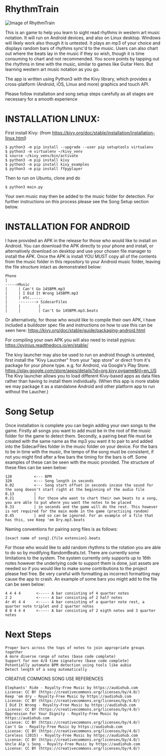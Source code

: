 # RhythmTrain

![Image of RhythmTrain](https://i.imgur.com/ob0upGM.png)

This is an game to help you learn to sight read rhythms in western art music notation.
It will run on Android devices, and also on Linux desktop. Windows will likely work also though it is untested.
It plays an mp3 of your choice and displays random bars of rhythms sync'd to the music.
Users can also chart out where the beats lay in the music if they so wish, though it is time consuming to chart and not recommended.
You score points by tapping out the rhythms in time with the music, similar to games like Guitar Hero.
But learning western art music notation as you go.

The app is written using Python3 with the Kivy library, which provides a cross-platform (Android, iOS, Linux and more) graphics and touch API.

Please follow installation and song setup steps carefully as all stages are necessary for a smooth experience

# INSTALLATION LINUX:

First install Kivy: (from https://kivy.org/doc/stable/installation/installation-linux.html)

```
$ python3 -m pip install --upgrade --user pip setuptools virtualenv
$ python3 -m virtualenv ~/kivy_venv
$ source ~/kivy_venv/bin/activate
$ python3 -m pip install kivy
$ python3 -m pip install kivy_examples
$ python3 -m pip install ffpyplayer
```

Then to run on Ubuntu, clone and do
```
$ python3 main.py
```
Your own music may then be added to the music folder for detection. For further instructions on this process please see the Song Setup section below. 

# INSTALLATION FOR ANDROID

I have provided an APK in the release for those who would like to install on Android. You can download the APK directly to your phone 
and install, or alternatively download on desktop and use your chosen file manager to install the APK. Once the APK is install YOU MUST 
copy all of the contents from the music folder in this repository to your Android music folder, leaving the file structure intact as 
demonstrated below:

```
Phone
|
----->Music
|     | Can't Go 145BPM.mp3
|     | I Did It Wrong 145BPM.mp3
|     | etc......
|     --------> SidecarFiles
|     |        |
|     |        | Can't Go 145BPM.mp3.beats
```



Or alternatively, for those who would like to compile their own APK, I have included a buildozer spec file and instructions on how to 
use this can be seen here: https://kivy.org/doc/stable/guide/packaging-android.html

For compiling your own APK you will also need to install pyjnius: https://pyjnius.readthedocs.io/en/stable/

The kivy launcher may also be used to run on android though is untested, first install the "Kivy Laucnher" from your "app store" or 
direct from it's package for your phone type.
e.g. for Android, via Google's Play Store:  https://play.google.com/store/apps/details?id=org.kivy.pygame&hl=en_US
The Kivy launcher allows you to load different Kivy-based apps as data files rather than having to install them individually.
(When this app is more stable we may package it as a standalone Android and other platform app to run without the Laucher.)

# Song Setup

Once installation is complete you can begin adding your own songs to the game. Firstly all songs you want to add must be in the root of 
the music folder for the game to detect them. Secondly, a pairing beat file must be created with the same name as the mp3 you want it to 
pair to and added into the SidecarFiles folder in the music folder on your device. For the bars to be in time with the music, the tempo of the song must be consistent, if not you might find after a few bars the timing for the bars is off. Some examples of these can be seen with the music provided. The structure of these files can be seen below:

```
120          <--- BPM
320          <--- Song length in seconds
0.02         <--- Song start offset in seconds incase the sound for the song doesn't start right at the beginning of the audio file
0.13         |
0.21         | For those who want to chart their own beats to a song, you are able to put where you want the notes to be placed
0.33         | in seconds and the game will do the rest. This however is not required for the main mode in the game (practising random)
0.45         | and so can be ignored. For an example of a file that has this, see Keep 'em Dry.mp3.beats
```

Naming conventions for pairing song files is as follows:

```
{exact name of song}.{file extension}.beats
```

For those who would like to add random rhythms to the rotation you are able to do so by modifying RandomBeats.txt. There are currently 
some limitations to the system. The system currently only supports up to 16th notes however the underlying code to support them is done, 
just assets are needed so if you would like to make some contributions to the project please feel free. Be very careful with formatting as incorrect formatting may cause the app to crash. An example of some bars you might add to the file can be seen below:

```
4 4 4 4       <----- A bar consisting of 4 quarter notes
2 2           <----- A bar consisting of 2 half notes
4r 4t 4 4     <----- A bar consisting of a quarter note rest, a quarter note triplet and 2 quarter notes
8 8 4 4 4     <----- A bar consisting of 2 eigth notes and 3 quarter notes
```

# Next Steps
```
Proper bars across the tops of notes to join appropriate groups together
A more diverse range of notes (base code complete)
Support for non 4/4 time signatures (base code complete)
Potentially automate BPM detection using tools like aubio
Detect length of a song automatically
```

CREATIVE COMMONS SONG USE REFERENCES
```
Elephants' Ride - Royalty-Free Music by https://audiohub.com
License: CC BY (https://creativecommons.org/licenses/by/4.0/)
Keep 'em dry - Royalty-Free Music by https://audiohub.com
License: CC BY (https://creativecommons.org/licenses/by/4.0/)
I Did It Wrong - Royalty-Free Music by https://audiohub.com
License: CC BY (https://creativecommons.org/licenses/by/4.0/)
Oppression For Your Dignity - Royalty-Free Music by https://audiohub.com
License: CC BY (https://creativecommons.org/licenses/by/4.0/)
Can't Go - Royalty-Free Music by https://audiohub.com
License: CC BY (https://creativecommons.org/licenses/by/4.0/)
Careless (2015) - Royalty-Free Music by https://audiohub.com
License: CC BY (https://creativecommons.org/licenses/by/4.0/)
Uncle Alp´s Song - Royalty-Free Music by https://audiohub.com
License: CC BY (https://creativecommons.org/licenses/by/4.0/)
```


